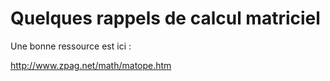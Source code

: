 # Quelques rappels de calcul matriciel

Une bonne ressource est ici : 

http://www.zpag.net/math/matope.htm
